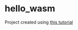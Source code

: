 # hello_wasm
Project created using [this tutorial](https://github.com/RustAudio/cpal/wiki/Setting-up-a-new-CPAL-WASM-project)
